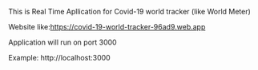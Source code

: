 This is Real Time Apllication for Covid-19 world tracker (like World Meter)

Website like:https://covid-19-world-tracker-96ad9.web.app 

Application will run on port 3000

Example: http://localhost:3000
